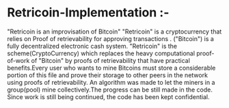 # Retricoin-Implementation :- 
  
 "Retricoin is an improvisation of Bitcoin"
 "Retricoin" is a cryptocurrency that relies on Proof of retrievability for approving transactions . 
                  ("Bitcoin") is a fully decentralized electronic cash system. "Retricoin" is the scheme(CryptoCurrency) which replaces the heavy computational proof-of-work of "Bitcoin" by proofs of retrievability that have practical benefits.Every user who wants to mine Bitcoins must store a considerable portion of this file and prove their storage to other peers in the network using proofs of retrievability. An algorithm was made to let the miners in a group(pool) mine collectively.The progress can be still made in the code. Since work is still being continued, the code has been kept confidential.
